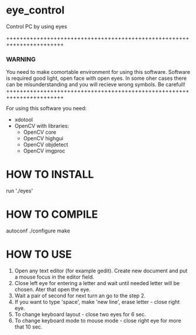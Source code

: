 # eye_control
Control PC by using eyes

+++++++++++++++++++++++++++++++++++++++++++++++++++++++++++++++++++++++
### WARNING
You need to make comortable environment for using this software.
Software is required good light, open face with open eyes. In some oher cases there can be misunderstanding and you will recieve wrong symbols. Be carefull!
+++++++++++++++++++++++++++++++++++++++++++++++++++++++++++++++++++++++

For using this software you need:
* xdotool
* OpenCV with libraries: 
	* OpenCV core
	* OpenCV highgui
	* OpenCV objdetect
	* OpenCV imgproc

# HOW TO INSTALL
run './eyes'

# HOW TO COMPILE
autoconf
./configure
make

# HOW TO USE
1. Open any text editor (for example gedit). Create new document and put a mouse focus in the editor field.
2. Close left eye for entering a letter and wait until needed letter will be chosen. Ater that open the eye.
3. Wait a pair of second for next turn an go to the step 2. 
4. If you want to type 'space', make 'new line', erase letter - close right eye.
5. To change keyboard layout - close two eyes for 6 sec.
6. To change keyboard mode to mouse mode - close right eye for more that 10 sec.
 

